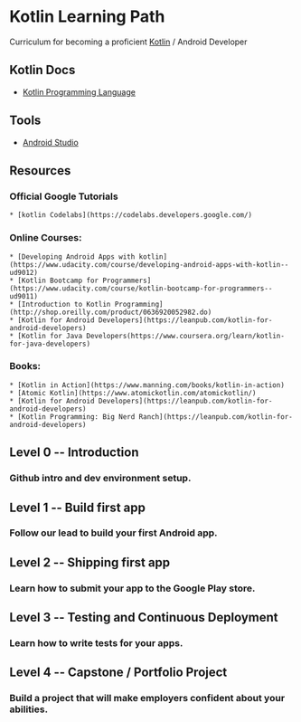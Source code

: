 # Kotlin Learning Path

Curriculum for becoming a proficient [Kotlin](https://kotlinlang.org/docs/reference/) / Android Developer

## Kotlin Docs
* [Kotlin Programming Language](https://kotlinlang.org/docs/reference/)

## Tools
* [Android Studio](https://developer.android.com/studio)

## Resources
### Official Google Tutorials
    * [kotlin Codelabs](https://codelabs.developers.google.com/)
    
### Online Courses:
    * [Developing Android Apps with kotlin](https://www.udacity.com/course/developing-android-apps-with-kotlin--ud9012)
    * [Kotlin Bootcamp for Programmers](https://www.udacity.com/course/kotlin-bootcamp-for-programmers--ud9011)
    * [Introduction to Kotlin Programming](http://shop.oreilly.com/product/0636920052982.do)
    * [Kotlin for Android Developers](https://leanpub.com/kotlin-for-android-developers)
    * [Kotlin for Java Developers(https://www.coursera.org/learn/kotlin-for-java-developers)
### Books:
    * [Kotlin in Action](https://www.manning.com/books/kotlin-in-action)
    * [Atomic Kotlin](https://www.atomickotlin.com/atomickotlin/)
    * [Kotlin for Android Developers](https://leanpub.com/kotlin-for-android-developers)
    * [Kotlin Programming: Big Nerd Ranch](https://leanpub.com/kotlin-for-android-developers)

## Level 0 -- Introduction 
### Github intro and dev environment setup.

## Level 1 -- Build first app
### Follow our lead to build your first Android app.

## Level 2 -- Shipping first app
### Learn how to submit your app to the Google Play store.

## Level 3 -- Testing and Continuous Deployment 
### Learn how to write tests for your apps.

## Level 4 -- Capstone / Portfolio Project
### Build a project that will make employers confident about your abilities.




